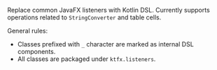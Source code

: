 Replace common JavaFX listeners with Kotlin DSL.
Currently supports operations related to `StringConverter` and table cells.

General rules:
 * Classes prefixed with `_` character are marked as internal DSL components.
 * All classes are packaged under `ktfx.listeners`.